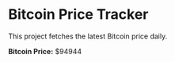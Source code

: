 # Bitcoin Price Tracker

This project fetches the latest Bitcoin price daily.

**Bitcoin Price:** $94944
